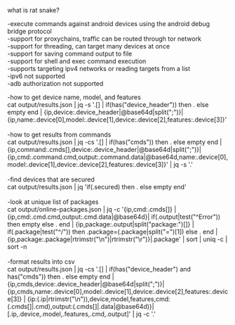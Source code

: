 what is rat snake?

-execute commands against android devices using the android debug bridge protocol<br>
-support for proxychains, traffic can be routed through tor network<br>
-support for threading, can target many devices at once<br>
-support for saving command output to file<br>
-support for shell and exec command execution<br>
-supports targeting ipv4 networks or reading targets from a list<br>
-ipv6 not supported<br>
-adb authorization not supported<br>

-how to get device name, model, and features<br> 
cat output/results.json | jq -s '.[] | if(has("device_header")) then . else empty end | {ip,device:.device_header|@base64d|split(";")}|{ip,name:.device[0],model:.device[1],device:.device[2],features:.device[3]}'<br>
<br>
-how to get results from commands<br>
cat output/results.json | jq -cs '.[] | if(has("cmds")) then . else empty end | {ip,command:.cmds[],device:.device_header|@base64d|split(";")}|{ip,cmd:.command.cmd,output:.command.data|@base64d,name:.device[0],model:.device[1],device:.device[2],features:.device[3]}' | jq -s '.'<br>
<br>
-find devices that are secured<br>
cat output/results.json | jq 'if(.secured) then . else empty end'<br>
<br>
-look at unique list of packages<br>
cat output/online-packages.json | jq -c '{ip,cmd:.cmds[]} | {ip,cmd:.cmd.cmd,output:.cmd.data|@base64d}| if(.output|test("^Error")) then empty else . end | {ip,package:.output|split("package:")[]} | if(.package|test("^/")) then .package=(.package|split("=")[1]) else . end | {ip,package:.package|rtrimstr("\n")|rtrimstr("\r")}|.package' | sort | uniq -c | sort -n<br>
<br>
-format results into csv<br>
cat output/results.json | jq -cs '.[] | if(has("device_header") and has("cmds")) then . else empty end | {ip,cmds,device:.device_header|@base64d|split(";")}|{ip,cmds,name:.device[0],model:.device[1],device:.device[2],features:.device[3]} | {ip:(.ip|rtrimstr("\n")),device,model,features,cmd:(.cmds[]|.cmd),output:(.cmds[]|.data|@base64d)}|[.ip,.device,.model,.features,.cmd,.output]' | jq -c '.'
